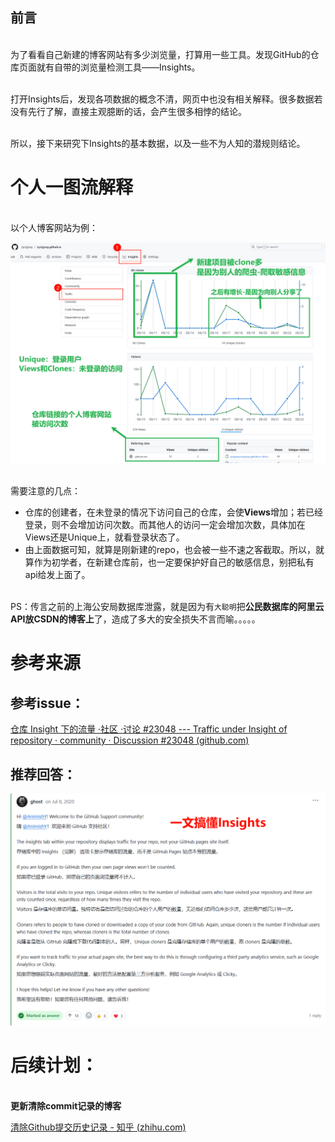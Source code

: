 
## 前言

<br>为了看看自己新建的博客网站有多少浏览量，打算用一些工具。发现GitHub的仓库页面就有自带的浏览量检测工具——Insights。

<br>打开Insights后，发现各项数据的概念不清，网页中也没有相关解释。很多数据若没有先行了解，直接主观臆断的话，会产生很多相悖的结论。

<br>所以，接下来研究下Insights的基本数据，以及一些不为人知的潜规则结论。


# 个人一图流解释

<br>以个人博客网站为例：

![](Learn_github_Insight.assets/个人博客网站.png)


<br>需要注意的几点：

- 仓库的创建者，在未登录的情况下访问自己的仓库，会使**Views**增加；若已经登录，则不会增加访问次数。而其他人的访问一定会增加次数，具体加在Views还是Unique上，就看登录状态了。
- 由上面数据可知，就算是刚新建的repo，也会被一些不速之客截取。所以，就算作为初学者，在新建仓库前，也一定要保护好自己的敏感信息，别把私有api给发上面了。

<br>PS：传言之前的上海公安局数据库泄露，就是因为有`大聪明`把**公民数据库的阿里云API放CSDN的博客上**了，造成了多大的安全损失不言而喻。。。。。

# 参考来源


## 参考issue：

[仓库 Insight 下的流量 ·社区 ·讨论 #23048 --- Traffic under Insight of repository · community · Discussion #23048 (github.com)](https://github.com/orgs/community/discussions/23048)

## 推荐回答：

![](Learn_github_Insight.assets/一文搞懂Insights.png)


# 后续计划：

<br>**更新清除commit记录的博客**



[清除Github提交历史记录 - 知乎 (zhihu.com)](https://zhuanlan.zhihu.com/p/35078876)





